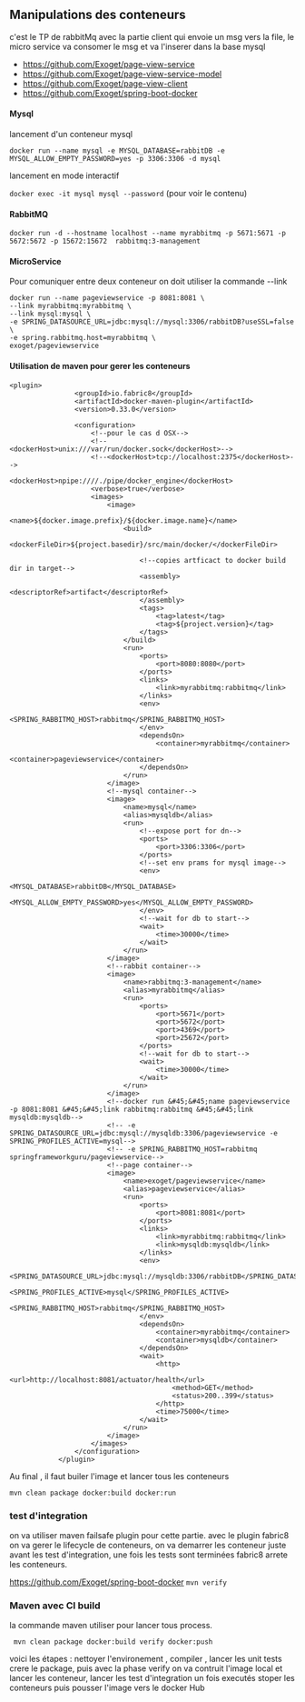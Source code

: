 ## Manipulations des conteneurs

c'est le TP de rabbitMq avec la partie client qui envoie un msg vers la file, le micro service va consomer le msg et va l'inserer dans la base mysql
* https://github.com/Exoget/page-view-service
* https://github.com/Exoget/page-view-service-model
* https://github.com/Exoget/page-view-client
* https://github.com/Exoget/spring-boot-docker

#### Mysql

lancement d'un conteneur mysql

```docker run --name mysql -e MYSQL_DATABASE=rabbitDB -e MYSQL_ALLOW_EMPTY_PASSWORD=yes -p 3306:3306 -d mysql```

lancement en mode interactif

```docker exec -it mysql mysql --password```  (pour voir le contenu)

#### RabbitMQ
```docker run -d --hostname localhost --name myrabbitmq -p 5671:5671 -p 5672:5672 -p 15672:15672  rabbitmq:3-management```

#### MicroService
Pour comuniquer entre deux conteneur on doit utiliser la commande --link
```
docker run --name pageviewservice -p 8081:8081 \
--link myrabbitmq:myrabbitmq \
--link mysql:mysql \
-e SPRING_DATASOURCE_URL=jdbc:mysql://mysql:3306/rabbitDB?useSSL=false \
-e spring.rabbitmq.host=myrabbitmq \
exoget/pageviewservice
```

#### Utilisation de maven pour gerer les conteneurs

```
<plugin>
                <groupId>io.fabric8</groupId>
                <artifactId>docker-maven-plugin</artifactId>
                <version>0.33.0</version>

                <configuration>
                    <!--pour le cas d OSX-->
                    <!--<dockerHost>unix:///var/run/docker.sock</dockerHost>-->
                    <!--<dockerHost>tcp://localhost:2375</dockerHost>-->
                    <dockerHost>npipe:////./pipe/docker_engine</dockerHost>
                    <verbose>true</verbose>
                    <images>
                        <image>
                            <name>${docker.image.prefix}/${docker.image.name}</name>
                            <build>
                                <dockerFileDir>${project.basedir}/src/main/docker/</dockerFileDir>

                                <!--copies artficact to docker build dir in target-->
                                <assembly>
                                    <descriptorRef>artifact</descriptorRef>
                                </assembly>
                                <tags>
                                    <tag>latest</tag>
                                    <tag>${project.version}</tag>
                                </tags>
                            </build>
                            <run>
                                <ports>
                                    <port>8080:8080</port>
                                </ports>
                                <links>
                                    <link>myrabbitmq:rabbitmq</link>
                                </links>
                                <env>
                                    <SPRING_RABBITMQ_HOST>rabbitmq</SPRING_RABBITMQ_HOST>
                                </env>
                                <dependsOn>
                                    <container>myrabbitmq</container>
                                    <container>pageviewservice</container>
                                </dependsOn>
                            </run>
                        </image>
                        <!--mysql container-->
                        <image>
                            <name>mysql</name>
                            <alias>mysqldb</alias>
                            <run>
                                <!--expose port for dn-->
                                <ports>
                                    <port>3306:3306</port>
                                </ports>
                                <!--set env prams for mysql image-->
                                <env>
                                    <MYSQL_DATABASE>rabbitDB</MYSQL_DATABASE>
                                    <MYSQL_ALLOW_EMPTY_PASSWORD>yes</MYSQL_ALLOW_EMPTY_PASSWORD>
                                </env>
                                <!--wait for db to start-->
                                <wait>
                                    <time>30000</time>
                                </wait>
                            </run>
                        </image>
                        <!--rabbit container-->
                        <image>
                            <name>rabbitmq:3-management</name>
                            <alias>myrabbitmq</alias>
                            <run>
                                <ports>
                                    <port>5671</port>
                                    <port>5672</port>
                                    <port>4369</port>
                                    <port>25672</port>
                                </ports>
                                <!--wait for db to start-->
                                <wait>
                                    <time>30000</time>
                                </wait>
                            </run>
                        </image>
                        <!--docker run &#45;&#45;name pageviewservice -p 8081:8081 &#45;&#45;link rabbitmq:rabbitmq &#45;&#45;link mysqldb:mysqldb-->
                        <!-- -e SPRING_DATASOURCE_URL=jdbc:mysql://mysqldb:3306/pageviewservice -e SPRING_PROFILES_ACTIVE=mysql-->
                        <!-- -e SPRING_RABBITMQ_HOST=rabbitmq springframeworkguru/pageviewservice-->
                        <!--page container-->
                        <image>
                            <name>exoget/pageviewservice</name>
                            <alias>pageviewservice</alias>
                            <run>
                                <ports>
                                    <port>8081:8081</port>
                                </ports>
                                <links>
                                    <link>myrabbitmq:rabbitmq</link>
                                    <link>mysqldb:mysqldb</link>
                                </links>
                                <env>
                                    <SPRING_DATASOURCE_URL>jdbc:mysql://mysqldb:3306/rabbitDB</SPRING_DATASOURCE_URL>
                                    <SPRING_PROFILES_ACTIVE>mysql</SPRING_PROFILES_ACTIVE>
                                    <SPRING_RABBITMQ_HOST>rabbitmq</SPRING_RABBITMQ_HOST>
                                </env>
                                <dependsOn>
                                    <container>myrabbitmq</container>
                                    <container>mysqldb</container>
                                </dependsOn>
                                <wait>
                                    <http>
                                        <url>http://localhost:8081/actuator/health</url>
                                        <method>GET</method>
                                        <status>200..399</status>
                                    </http>
                                    <time>75000</time>
                                </wait>
                            </run>
                        </image>
                    </images>
                </configuration>
            </plugin>
```

Au final , il faut builer l'image et lancer tous les conteneurs 
```
mvn clean package docker:build docker:run
```

### test d'integration
on va utiliser maven failsafe plugin pour cette partie.
avec le plugin fabric8 on va gerer le lifecycle de conteneurs, on va demarrer les conteneur juste avant les test d'integration, une fois
les tests sont terminées fabric8 arrete les conteneurs.

https://github.com/Exoget/spring-boot-docker
``` mvn verify ```

### Maven avec CI build
la commande maven utiliser pour lancer tous process.

``` mvn clean package docker:build verify docker:push```

voici les étapes : nettoyer l'environement , compiler , lancer les unit tests crere le package, puis avec la phase verify on va contruit l'image local et lancer les conteneur, lancer les test d'integration un fois executés stoper les conteneurs puis pousser l'image vers le docker Hub

